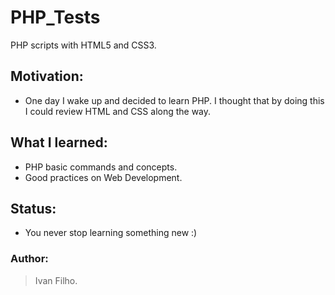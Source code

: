 # PHP_Tests
PHP scripts with HTML5 and CSS3.

## Motivation:
* One day I wake up and decided to learn PHP. I thought that by doing this I could review HTML and CSS along the way.

## What I learned:
* PHP basic commands and concepts.
* Good practices on Web Development.

## Status:
* You never stop learning something new :)

### Author:
> Ivan Filho.
